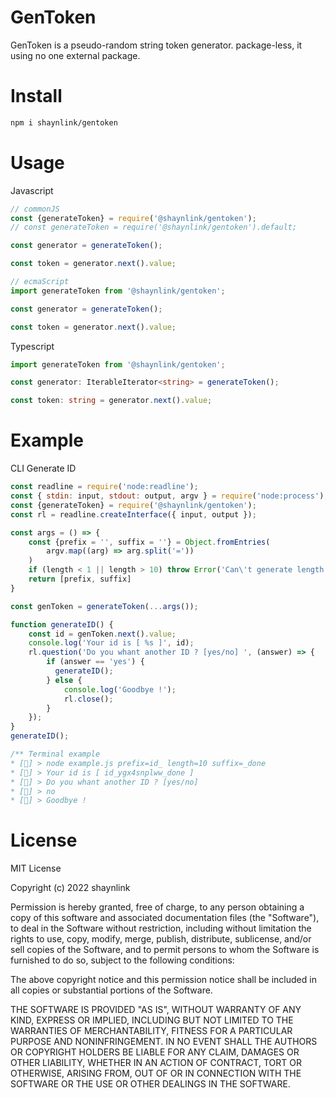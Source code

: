 # GenToken
GenToken is a pseudo-random string token generator.
package-less, it using no one external package.

# Install
```bash
npm i shaynlink/gentoken
```

# Usage

Javascript
```javascript
// commonJS
const {generateToken} = require('@shaynlink/gentoken');
// const generateToken = require('@shaynlink/gentoken').default;

const generator = generateToken();

const token = generator.next().value;

// ecmaScript
import generateToken from '@shaynlink/gentoken';

const generator = generateToken();

const token = generator.next().value;
```

Typescript
```typescript
import generateToken from '@shaynlink/gentoken';

const generator: IterableIterator<string> = generateToken();

const token: string = generator.next().value;
```

# Example
CLI Generate ID
```js
const readline = require('node:readline');
const { stdin: input, stdout: output, argv } = require('node:process');
const {generateToken} = require('@shaynlink/gentoken');
const rl = readline.createInterface({ input, output });

const args = () => {
    const {prefix = '', suffix = ''} = Object.fromEntries(
        argv.map((arg) => arg.split('='))
    )
    if (length < 1 || length > 10) throw Error('Can\'t generate length with length < 1 or length > 10');
    return [prefix, suffix]
}

const genToken = generateToken(...args());

function generateID() {
    const id = genToken.next().value;
    console.log('Your id is [ %s ]', id);
    rl.question('Do you whant another ID ? [yes/no] ', (answer) => {
        if (answer == 'yes') {
          generateID();
        } else {
            console.log('Goodbye !');
            rl.close();
        }
    });
}
generateID();

/** Terminal example
* [👩] > node example.js prefix=id_ length=10 suffix=_done
* [🤖] > Your id is [ id_ygx4snplww_done ]
* [🤖] > Do you whant another ID ? [yes/no]
* [👩] > no
* [🤖] > Goodbye !
```

# License
MIT License

Copyright (c) 2022 shaynlink

Permission is hereby granted, free of charge, to any person obtaining a copy
of this software and associated documentation files (the "Software"), to deal
in the Software without restriction, including without limitation the rights
to use, copy, modify, merge, publish, distribute, sublicense, and/or sell
copies of the Software, and to permit persons to whom the Software is
furnished to do so, subject to the following conditions:

The above copyright notice and this permission notice shall be included in all
copies or substantial portions of the Software.

THE SOFTWARE IS PROVIDED "AS IS", WITHOUT WARRANTY OF ANY KIND, EXPRESS OR
IMPLIED, INCLUDING BUT NOT LIMITED TO THE WARRANTIES OF MERCHANTABILITY,
FITNESS FOR A PARTICULAR PURPOSE AND NONINFRINGEMENT. IN NO EVENT SHALL THE
AUTHORS OR COPYRIGHT HOLDERS BE LIABLE FOR ANY CLAIM, DAMAGES OR OTHER
LIABILITY, WHETHER IN AN ACTION OF CONTRACT, TORT OR OTHERWISE, ARISING FROM,
OUT OF OR IN CONNECTION WITH THE SOFTWARE OR THE USE OR OTHER DEALINGS IN THE
SOFTWARE.
